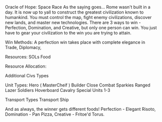 Oracle of Hope: Space Race
As the saying goes... Rome wasn't built in a day. It is now up to yall to construct the greatest civilization known to humankind.
You must control the map, fight enemy civilizations, discover new lands, and master new technologies. 
There are 3 ways to win - Perfection, Domination, and Creative, but only one person can win. You just have to gear your civilization to the win you are trying to attain.  

Win Methods:
A perfection win takes place with complete elegance in Trade, Diplomacy, 



Resources: 
SOLs
Food 


Resource Allocation:


Additional Civs Types


Unit Types:
Hero ( MasterCheif )
Builder
Close Combat Sparkies
Ranged Lazer Soldiers
Hoverboard Cavalry
Special Units 1-3

Transport Types
Transport Ship






And as always, the winner gets different foods! Perfection - Elegant Risoto, Domination - Pan Pizza, Creative - Fritoe'd Torus.

  